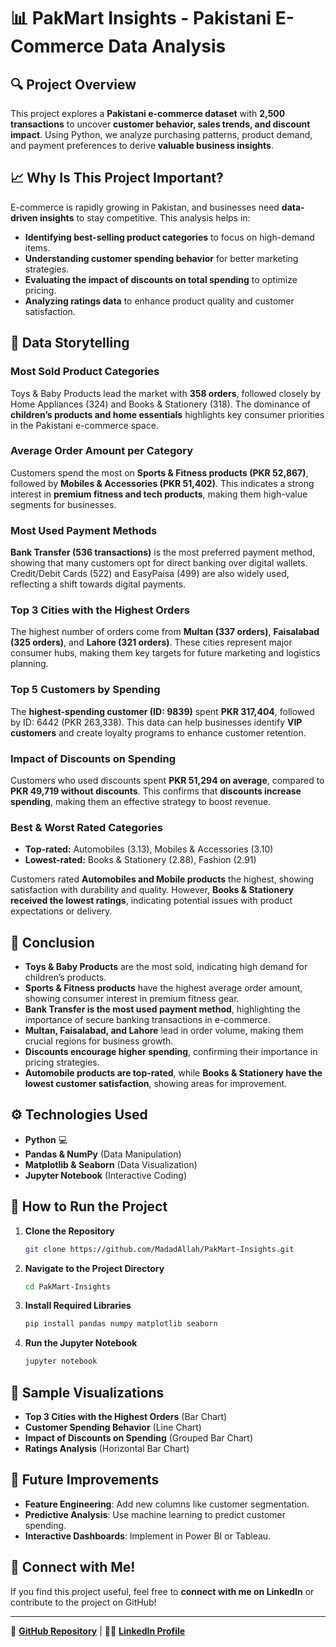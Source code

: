 # 📊 PakMart Insights - Pakistani E-Commerce Data Analysis

## 🔍 Project Overview

This project explores a **Pakistani e-commerce dataset** with **2,500 transactions** to uncover **customer behavior, sales trends, and discount impact**. Using Python, we analyze purchasing patterns, product demand, and payment preferences to derive **valuable business insights**.

## 📈 Why Is This Project Important?

E-commerce is rapidly growing in Pakistan, and businesses need **data-driven insights** to stay competitive. This analysis helps in:

- **Identifying best-selling product categories** to focus on high-demand items.
- **Understanding customer spending behavior** for better marketing strategies.
- **Evaluating the impact of discounts on total spending** to optimize pricing.
- **Analyzing ratings data** to enhance product quality and customer satisfaction.

## 🔎 Data Storytelling

### **Most Sold Product Categories**

Toys & Baby Products lead the market with **358 orders**, followed closely by Home Appliances (324) and Books & Stationery (318). The dominance of **children’s products and home essentials** highlights key consumer priorities in the Pakistani e-commerce space.

### **Average Order Amount per Category**

Customers spend the most on **Sports & Fitness products (PKR 52,867)**, followed by **Mobiles & Accessories (PKR 51,402)**. This indicates a strong interest in **premium fitness and tech products**, making them high-value segments for businesses.

### **Most Used Payment Methods**

**Bank Transfer (536 transactions)** is the most preferred payment method, showing that many customers opt for direct banking over digital wallets. Credit/Debit Cards (522) and EasyPaisa (499) are also widely used, reflecting a shift towards digital payments.

### **Top 3 Cities with the Highest Orders**

The highest number of orders come from **Multan (337 orders)**, **Faisalabad (325 orders)**, and **Lahore (321 orders)**. These cities represent major consumer hubs, making them key targets for future marketing and logistics planning.

### **Top 5 Customers by Spending**

The **highest-spending customer (ID: 9839)** spent **PKR 317,404**, followed by ID: 6442 (PKR 263,338). This data can help businesses identify **VIP customers** and create loyalty programs to enhance customer retention.

### **Impact of Discounts on Spending**

Customers who used discounts spent **PKR 51,294 on average**, compared to **PKR 49,719 without discounts**. This confirms that **discounts increase spending**, making them an effective strategy to boost revenue.

### **Best & Worst Rated Categories**

- **Top-rated:** Automobiles (3.13), Mobiles & Accessories (3.10)
- **Lowest-rated:** Books & Stationery (2.88), Fashion (2.91)

Customers rated **Automobiles and Mobile products** the highest, showing satisfaction with durability and quality. However, **Books & Stationery received the lowest ratings**, indicating potential issues with product expectations or delivery.

## 🌟 Conclusion

- **Toys & Baby Products** are the most sold, indicating high demand for children’s products.
- **Sports & Fitness products** have the highest average order amount, showing consumer interest in premium fitness gear.
- **Bank Transfer is the most used payment method**, highlighting the importance of secure banking transactions in e-commerce.
- **Multan, Faisalabad, and Lahore** lead in order volume, making them crucial regions for business growth.
- **Discounts encourage higher spending**, confirming their importance in pricing strategies.
- **Automobile products are top-rated**, while **Books & Stationery have the lowest customer satisfaction**, showing areas for improvement.

## ⚙️ Technologies Used

- **Python** 💻
- **Pandas & NumPy** (Data Manipulation)
- **Matplotlib & Seaborn** (Data Visualization)
- **Jupyter Notebook** (Interactive Coding)

## 🔄 How to Run the Project

1. **Clone the Repository**
   ```bash
   git clone https://github.com/MadadAllah/PakMart-Insights.git
   ```
2. **Navigate to the Project Directory**
   ```bash
   cd PakMart-Insights
   ```
3. **Install Required Libraries**
   ```bash
   pip install pandas numpy matplotlib seaborn
   ```
4. **Run the Jupyter Notebook**
   ```bash
   jupyter notebook
   ```

## 🎨 Sample Visualizations

- **Top 3 Cities with the Highest Orders** (Bar Chart)
- **Customer Spending Behavior** (Line Chart)
- **Impact of Discounts on Spending** (Grouped Bar Chart)
- **Ratings Analysis** (Horizontal Bar Chart)

## 🌟 Future Improvements

- **Feature Engineering**: Add new columns like customer segmentation.
- **Predictive Analysis**: Use machine learning to predict customer spending.
- **Interactive Dashboards**: Implement in Power BI or Tableau.

## 💬 Connect with Me!

If you find this project useful, feel free to **connect with me on LinkedIn** or contribute to the project on GitHub!

---

📂 [**GitHub Repository**](https://github.com/yourusername/PakMart-Insights)  |  👨‍💻 [**LinkedIn Profile**](https://www.linkedin.com/in/madadallah-bhatti-9698b1217/)
